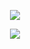 <p align="center">
  <img src="https://github-readme-stats.vercel.app/api?username=HPaulson&show_icons=true?count_private=true" />
</p>
<p align="center">
  <img src="https://github-readme-stats.vercel.app/api/top-langs/?username=hpaulson&layout=compact" />
</p>
